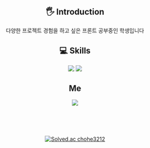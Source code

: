 <div align=center>

  
 ## 🖐 Introduction  
다양한 프로젝트 경험을 하고 싶은 프론트 공부중인 학생입니다
  <br/>
  
 ## 💻 Skills 
 <img src="https://img.shields.io/badge/javascript-61DAFB?style=flat&logo=javascript&logoColor=white"/>
  <img src="https://img.shields.io/badge/React-F7DF1E?style=flat&logo=React&logoColor=white"/>
 
  <br/>
  
 ## Me
  <a href="https://chohe3212.tistory.com"><img src="https://img.shields.io/badge/Tistory-000000?style=flat&logo=Tistory&logoColor=white"/></a>
  
<br/>
<br/>
<br/>
  
[![Solved.ac
chohe3212](http://mazassumnida.wtf/api/v2/generate_badge?boj=chohe3212)](https://solved.ac/chohe3212) 
</div>
